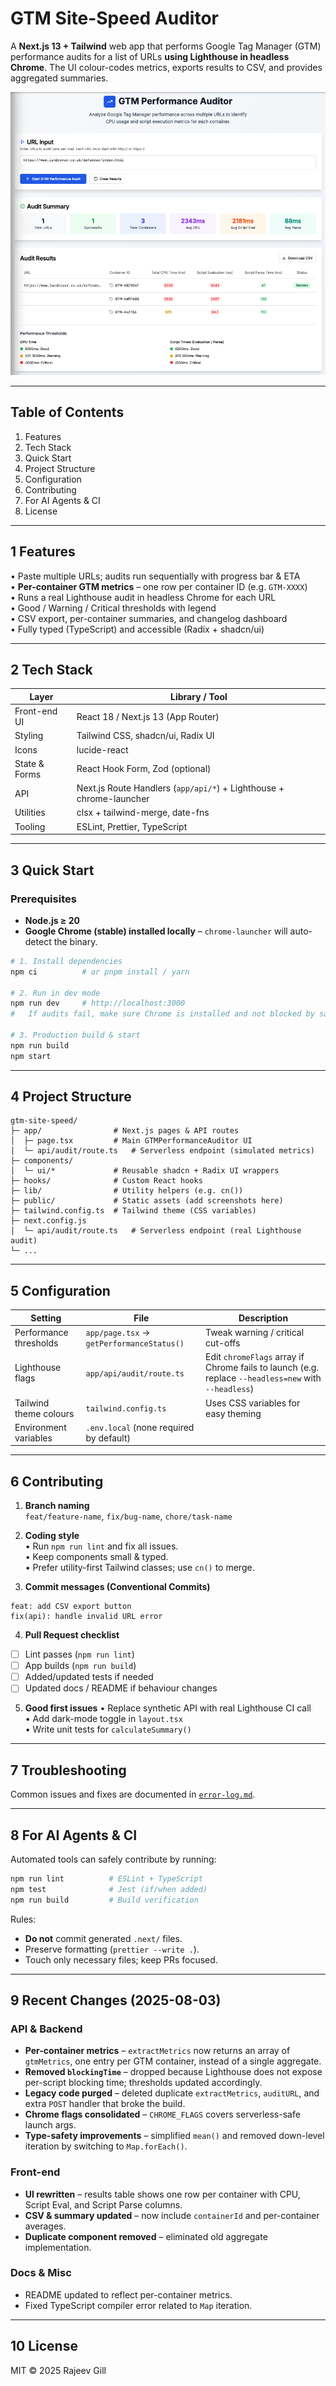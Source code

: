 # GTM Site-Speed Auditor

A **Next.js 13 + Tailwind** web app that performs Google Tag Manager (GTM) performance audits for a list of URLs **using Lighthouse in headless Chrome**. The UI colour-codes metrics, exports results to CSV, and provides aggregated summaries.

![Screenshot](docs/screenshot.png)

---

## Table of Contents
1. Features
2. Tech Stack
3. Quick Start
4. Project Structure
5. Configuration
6. Contributing
7. For AI Agents & CI
8. License

---

## 1  Features
• Paste multiple URLs; audits run sequentially with progress bar & ETA  
• **Per-container GTM metrics** – one row per container ID (e.g. `GTM-XXXX`)  
• Runs a real Lighthouse audit in headless Chrome for each URL  
• Good / Warning / Critical thresholds with legend  
• CSV export, per-container summaries, and changelog dashboard  
• Fully typed (TypeScript) and accessible (Radix + shadcn/ui)

---

## 2  Tech Stack
| Layer            | Library / Tool                        |
|------------------|---------------------------------------|
| Front-end UI     | React 18 / Next.js 13 (App Router)     |
| Styling          | Tailwind CSS, shadcn/ui, Radix UI      |
| Icons            | lucide-react                           |
| State & Forms    | React Hook Form, Zod (optional)        |
| API              | Next.js Route Handlers (`app/api/*`) + Lighthouse + chrome-launcher |
| Utilities        | clsx + tailwind-merge, date-fns        |
| Tooling          | ESLint, Prettier, TypeScript           |

---

## 3  Quick Start

### Prerequisites
* **Node.js ≥ 20**
* **Google Chrome (stable) installed locally** – `chrome-launcher` will auto-detect the binary.


```bash
# 1. Install dependencies
npm ci          # or pnpm install / yarn

# 2. Run in dev mode
npm run dev     # http://localhost:3000
#   If audits fail, make sure Chrome is installed and not blocked by sandbox flags.

# 3. Production build & start
npm run build
npm start
```

---

## 4  Project Structure
```
gtm-site-speed/
├─ app/                # Next.js pages & API routes
│  ├─ page.tsx         # Main GTMPerformanceAuditor UI
│  └─ api/audit/route.ts   # Serverless endpoint (simulated metrics)
├─ components/
│  └─ ui/*             # Reusable shadcn + Radix UI wrappers
├─ hooks/              # Custom React hooks
├─ lib/                # Utility helpers (e.g. cn())
├─ public/             # Static assets (add screenshots here)
├─ tailwind.config.ts  # Tailwind theme (CSS variables)
├─ next.config.js
│  └─ api/audit/route.ts   # Serverless endpoint (real Lighthouse audit)
└─ ...
```

---

## 5  Configuration

| Setting | File | Description |
|---------|------|-------------|
| Performance thresholds | `app/page.tsx` → `getPerformanceStatus()` | Tweak warning / critical cut-offs |
| Lighthouse flags | `app/api/audit/route.ts` | Edit `chromeFlags` array if Chrome fails to launch (e.g. replace `--headless=new` with `--headless`) |
| Tailwind theme colours | `tailwind.config.ts` | Uses CSS variables for easy theming |
| Environment variables | `.env.local` (none required by default) |

---

## 6  Contributing

1. **Branch naming**  
   `feat/feature-name`, `fix/bug-name`, `chore/task-name`

2. **Coding style**  
   • Run `npm run lint` and fix all issues.  
   • Keep components small & typed.  
   • Prefer utility-first Tailwind classes; use `cn()` to merge.

3. **Commit messages (Conventional Commits)**
```
feat: add CSV export button
fix(api): handle invalid URL error
```

4. **Pull Request checklist**
- [ ] Lint passes (`npm run lint`)
- [ ] App builds (`npm run build`)
- [ ] Added/updated tests if needed
- [ ] Updated docs / README if behaviour changes

5. **Good first issues**
   • Replace synthetic API with real Lighthouse CI call  
   • Add dark-mode toggle in `layout.tsx`  
   • Write unit tests for `calculateSummary()`

---

## 7  Troubleshooting
Common issues and fixes are documented in [`error-log.md`](./error-log.md).

---

## 8  For AI Agents & CI

Automated tools can safely contribute by running:

```bash
npm run lint          # ESLint + TypeScript
npm test              # Jest (if/when added)
npm run build         # Build verification
```

Rules:
* **Do not** commit generated `.next/` files.  
* Preserve formatting (`prettier --write .`).  
* Touch only necessary files; keep PRs focused.

---

## 9  Recent Changes (2025-08-03)

### API & Backend
- **Per-container metrics** – `extractMetrics` now returns an array of `gtmMetrics`, one entry per GTM container, instead of a single aggregate.
- **Removed `blockingTime`** – dropped because Lighthouse does not expose per-script blocking time; thresholds updated accordingly.
- **Legacy code purged** – deleted duplicate `extractMetrics`, `auditURL`, and extra `POST` handler that broke the build.
- **Chrome flags consolidated** – `CHROME_FLAGS` covers serverless-safe launch args.
- **Type-safety improvements** – simplified `mean()` and removed down-level iteration by switching to `Map.forEach()`.

### Front-end
- **UI rewritten** – results table shows one row per container with CPU, Script Eval, and Script Parse columns.
- **CSV & summary updated** – now include `containerId` and per-container averages.
- **Duplicate component removed** – eliminated old aggregate implementation.

### Docs & Misc
- README updated to reflect per-container metrics.
- Fixed TypeScript compiler error related to `Map` iteration.

---

## 10  License
MIT © 2025 Rajeev Gill
